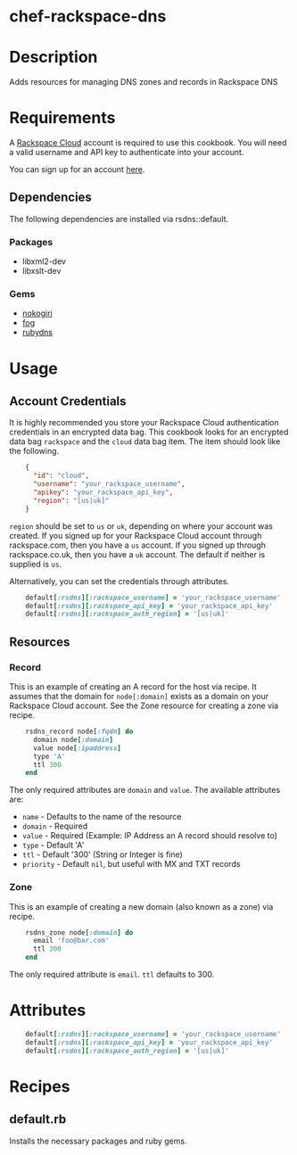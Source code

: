 # chef-rackspace-dns

# Description

Adds resources for managing DNS zones and records in Rackspace DNS

# Requirements

A [Rackspace Cloud](http://www.rackspace.com/cloud/) account is required to use
this cookbook. You will need a valid username and API key to authenticate into
your account.

You can sign up for an account [here](https://cart.rackspace.com/cloud/).

## Dependencies

The following dependencies are installed via rsdns::default.

### Packages

* libxml2-dev
* libxslt-dev

### Gems

* [nokogiri](http://www.nokogiri.org/)
* [fog](http://fog.io/) 
* [rubydns](http://rubyforge.org/projects/dnsruby/)

# Usage

## Account Credentials

It is highly recommended you store your Rackspace Cloud authentication
credentials in an encrypted data bag. This cookbook looks for an encrypted
data bag `rackspace` and the `cloud` data bag item. The item should look like
the following.

```json
    {
      "id": "cloud",
      "username": "your_rackspace_username",
      "apikey": "your_rackspace_api_key",
      "region": "[us|uk]"
    }
```

`region` should be set to `us` or `uk`, depending on where your account was
created. If you signed up for your Rackspace Cloud account through 
rackspace.com, then you have a `us` account. If you signed up through 
rackspace.co.uk, then you have a `uk` account. The default if neither is 
supplied is `us`.

Alternatively, you can set the credentials through attributes.

```ruby
    default[:rsdns][:rackspace_username] = 'your_rackspace_username'
    default[:rsdns][:rackspace_api_key] = 'your_rackspace_api_key'
    default[:rsdns][:rackspace_auth_region] = '[us|uk]'
```

## Resources

### Record

This is an example of creating an A record for the host via recipe. It assumes
that the domain for `node[:domain]` exists as a domain on your Rackspace Cloud
account. See the Zone resource for creating a zone via recipe.

```ruby
    rsdns_record node[:fqdn] do
      domain node[:domain]
      value node[:ipaddress]
      type 'A'
      ttl 300
    end
```

The only required attributes are `domain` and `value`. The available attributes 
are:

* `name` - Defaults to the name of the resource
* `domain` - Required
* `value` - Required (Example: IP Address an A record should resolve to)
* `type` - Default 'A'
* `ttl` - Default '300' (String or Integer is fine)
* `priority` - Default `nil`, but useful with MX and TXT records

### Zone

This is an example of creating a new domain (also known as a zone) via recipe.

```ruby
    rsdns_zone node[:domain] do
      email 'foo@bar.com'
      ttl 300
    end
```

The only required attribute is `email`. `ttl` defaults to 300.

# Attributes

```ruby
    default[:rsdns][:rackspace_username] = 'your_rackspace_username'
    default[:rsdns][:rackspace_api_key] = 'your_rackspace_api_key'
    default[:rsdns][:rackspace_auth_region] = '[us|uk]'
```

# Recipes

## default.rb

Installs the necessary packages and ruby gems.
